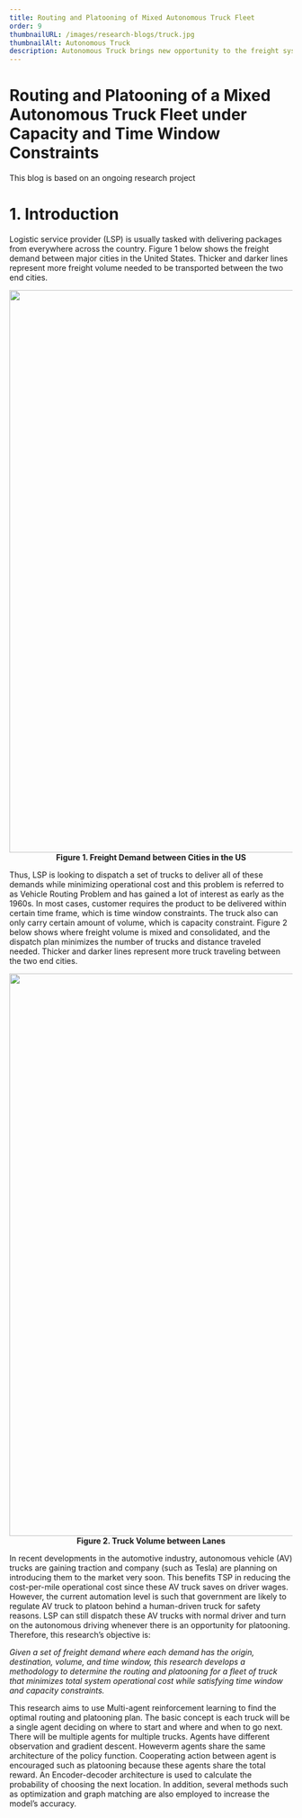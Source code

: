 ```yaml
---
title: Routing and Platooning of Mixed Autonomous Truck Fleet
order: 9
thumbnailURL: /images/research-blogs/truck.jpg
thumbnailAlt: Autonomous Truck
description: Autonomous Truck brings new opportunity to the freight system. How's best to integrate it?
---
```

# Routing and Platooning of a Mixed Autonomous Truck Fleet under Capacity and Time Window Constraints
This blog is based on an ongoing research project
# 1. Introduction
Logistic service provider (LSP) is usually tasked with delivering packages from everywhere across the country. Figure 1 below shows the freight demand between major cities in the United States. Thicker and darker lines represent more freight volume needed to be transported between the two end cities. 

<p align="center">
  <img src="/images/research-blogs/image1.png" width = 1000/>
  <br>
	<b>Figure 1. Freight Demand between Cities in the US</b>
</p>

Thus, LSP is looking to dispatch a set of trucks to deliver all of these demands while minimizing operational cost and this problem is referred to as Vehicle Routing Problem and has gained a lot of interest as early as the 1960s. In most cases, customer requires the product to be delivered within certain time frame, which is time window constraints. The truck also can only carry certain amount of volume, which is capacity constraint. Figure 2 below shows where freight volume is mixed and consolidated, and the dispatch plan minimizes the number of trucks and distance traveled needed. Thicker and darker lines represent more truck traveling between the two end cities.
<p align="center">
  <img src="/images/research-blogs/image2.png" width = 1000/>
  <br>
	<b>Figure 2. Truck Volume between Lanes</b>
</p>

In recent developments in the automotive industry, autonomous vehicle (AV) trucks are gaining traction and company (such as Tesla) are planning on introducing them to the market very soon. This benefits TSP in reducing the cost-per-mile operational cost since these AV truck saves on driver wages. However, the current automation level is such that government are likely to regulate AV truck to platoon behind a human-driven truck for safety reasons. LSP can still dispatch these AV trucks with normal driver and turn on the autonomous driving whenever there is an opportunity for platooning. Therefore, this research’s objective is:

*Given a set of freight demand where each demand has the origin, destination, volume, and time window, this research develops a methodology to determine the routing and platooning for a fleet of truck that minimizes total system operational cost while satisfying time window and capacity constraints.*

This research aims to use Multi-agent reinforcement learning to find the optimal routing and platooning plan. The basic concept is each truck will be a single agent deciding on where to start and where and when to go next. There will be multiple agents for multiple trucks. Agents have different observation and gradient descent. Howeverm agents share the same architecture of the policy function. Cooperating action between agent is encouraged such as platooning because these agents share the total reward. An Encoder-decoder architecture is used to calculate the probability of choosing the next location. In addition, several methods such as optimization and graph matching are also employed to increase the model’s accuracy.

